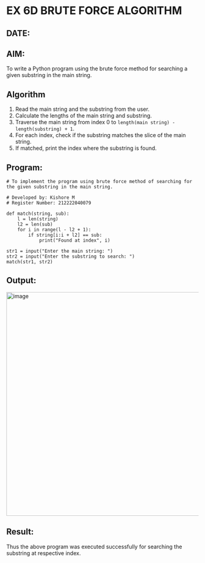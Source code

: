 # EX 6D BRUTE FORCE ALGORITHM  
## DATE:  

## AIM:  
To write a Python program using the brute force method for searching a given substring in the main string.

## Algorithm  
1. Read the main string and the substring from the user.  
2. Calculate the lengths of the main string and substring.  
3. Traverse the main string from index 0 to `length(main string) - length(substring) + 1`.  
4. For each index, check if the substring matches the slice of the main string.  
5. If matched, print the index where the substring is found.  

## Program:
```
# To implement the program using brute force method of searching for the given substring in the main string.

# Developed by: Kishore M
# Register Number: 212222040079

def match(string, sub):
    l = len(string)
    l2 = len(sub)
    for i in range(l - l2 + 1):
        if string[i:i + l2] == sub:
            print("Found at index", i)

str1 = input("Enter the main string: ")
str2 = input("Enter the substring to search: ")
match(str1, str2)
```

## Output:
<img width="585" alt="image" src="https://github.com/user-attachments/assets/6e36112c-c8e3-4873-9c2d-061355914bca" />

## Result:
Thus the above program was executed successfully for searching the substring at respective index.
